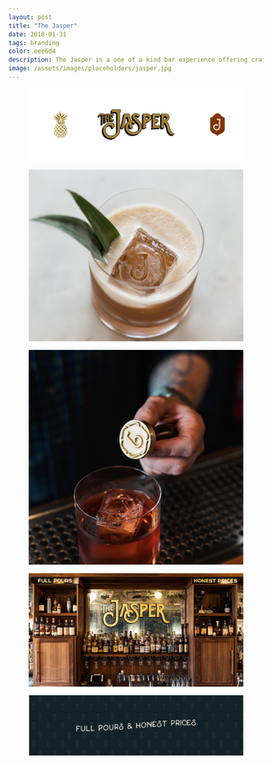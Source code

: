 ```yaml
---
layout: post
title: "The Jasper"
date: 2018-01-31
tags: branding
color: eee6d4
description: The Jasper is a one of a kind bar experience offering craft cocktails in a polished but relaxed atmosphere. Every detail in the space is designed to tell part of the brand story. An antique mirror, live edge walnut, vintage and brass accents as well as Persian rugs compliment the saturated color palette.
image: /assets/images/placeholders/jasper.jpg
---
```

<div class="container">
<figure>
  <img src="/assets/images/jasper/jasper-brand-suite.png" alt="Placeholder"/>
</figure>
</div>

<div class="container-double">
<figure>
  <img src="/assets/images/jasper/jasper-cocktail-ice.jpg" alt="Placeholder"/>
</figure>
<figure>
  <img src="/assets/images/jasper/jasper-cocktail.jpg" alt="Placeholder"/>
</figure>
</div>

<figure class="large-img">
  <img src="/assets/images/jasper/jasper-lg.jpg" alt="Placeholder"/>
</figure>



<figure class="large-img">
  <img src="/assets/images/jasper/jasper-pattern.png" alt="Placeholder"/>
</figure>
